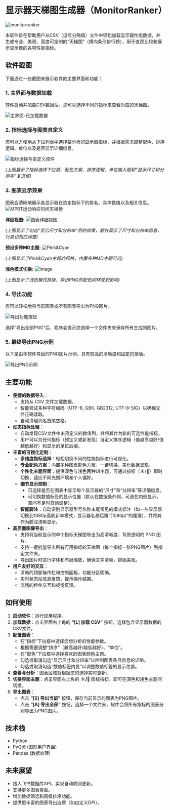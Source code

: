 # 显示器天梯图生成器（MonitorRanker）
![monitorranker](https://github.com/user-attachments/assets/dc2c5eed-fe34-4468-af8e-0040f8f3615f)

本软件旨在帮助用户从CSV（逗号分隔值）文件中轻松加载显示器性能数据，并生成专业、美观、高度可定制的“天梯图”（横向条形排行榜），用于直观比较和展示显示器的各项性能指标。

## 软件截图
下面通过一些截图来展示软件的主要界面和功能：
### 1. 主界面与数据加载
软件启动并加载CSV数据后，您可以选择不同的指标来查看对应的天梯图。

![主界面-已加载数据](https://github.com/user-attachments/assets/9ce67d92-82a2-4aea-9ac2-5ac2bc579ca6)

### 2. 指标选择与图表自定义
您可以方便地从下拉列表中选择要分析的显示器指标，并根据需求调整配色、排序逻辑、单位以及是否显示详细信息。

![指标选择与自定义控件](https://github.com/user-attachments/assets/ee19cf64-102a-4215-b325-04286f9ae9a4)

*(上图展示了指标选择下拉框、配色方案、排序逻辑、单位输入框和“显示尺寸和分辨率”复选框)*

### 3. 图表显示效果
图表会清晰地展示各显示器在选定指标下的排名、具体数值以及相关信息。
![MPRT运动响应时间天梯榜](https://github.com/user-attachments/assets/a0ea967d-6e19-4f86-a646-a4cbe9d34f46)


**详细视图:**
![图表详细视图](https://github.com/user-attachments/assets/1f7ab66f-675d-42b0-a48a-3aea5007b56f)

*(上图显示了勾选“显示尺寸和分辨率”后的效果，额外展示了尺寸和分辨率信息，行高也相应调整)*

**预设多种MD主题:**
![Pink&Cyan](https://github.com/user-attachments/assets/15698677-56b0-4099-8c25-8b083678dec6)

*(上图显示了Pink&Cyan主题的风格，内置多种MD主题可选)*

**浅色模式切换:**
![image](https://github.com/user-attachments/assets/b87dc5c5-aed9-4d27-8b1b-f46cb3b4cd84)

*(上图显示了浅色模式排版，导出PNG的配色同样受到影响)*

### 4. 导出功能
您可以轻松地将当前图表或所有图表导出为PNG图片。

![导出功能按钮](https://github.com/user-attachments/assets/a1272f22-2b35-4a61-a1f5-3709da432eed)

选择“导出全部PNG”后，程序会提示您选择一个文件夹来保存所有生成的图片。

### 5. 最终导出PNG示例
以下是由本软件导出的PNG图片示例，具有较高的清晰度和固定的排版。

![导出PNG示例](https://github.com/user-attachments/assets/bf4f2883-7b6f-48e9-9f1a-0420a5afaed1)

## 主要功能

* **便捷的数据导入**：
    * 支持从 CSV 文件加载数据。
    * 智能尝试多种字符编码（UTF-8, GBK, GB2312, UTF-8-SIG）以确保文件正确读取。
    * 自动清理列名首尾空格。
* **动态指标处理**：
    * 自动发现CSV文件中未预定义的数值列，并将其作为新的可选性能指标。
    * 用户可以为任何指标（预定义或新发现）自定义排序逻辑（值越高越好/值越低越好）和显示的单位后缀。
* **丰富的可视化定制**：
    * **多维度指标选择**：轻松切换不同的性能指标进行可视化。
    * **专业配色方案**：内置多种图表配色方案，一键切换，美化数据呈现。
    * **个性化主题界面**：提供深色与浅色两种UI主题，可通过按钮（☀️/🌙）即时切换，适应不同光照环境和个人偏好。
    * **细节显示控制**：
        * 可选择是否在图表中显示每个显示器的“尺寸”和“分辨率”等详细信息。
        * 可切换数值标签的显示位置（默认在数据条外侧，可选在内侧显示，空间不足时自动调整）。
    * **智能脚注**：自动识别显示器型号名称末尾常见的模式标注（如一些显示器切换到1080p高刷新率模式，显示器名称后跟“(1080p)”的尾缀），并将其作为脚注清晰显示。
* **高质量图像导出**：
    * 支持将当前显示的单个指标天梯图导出为高清晰度、背景透明的 PNG 图片。
    * 支持一键批量导出所有可用指标的天梯图（每个指标一张PNG图片）到指定文件夹。
    * 导出图片时进行字体和布局缩放，确保文字清晰，排版美观。
* **用户友好的交互**：
    * 清晰的顶部操作栏和控制面板，功能分区明确。
    * 实时状态栏信息反馈，提示操作结果。
    * 流畅的控件交互和视觉反馈。

## 如何使用

1.  **启动软件**：运行应用程序。
2.  **加载数据**：点击界面右上角的 **“[L] 加载 CSV”** 按钮，选择包含显示器数据的CSV文件。
3.  **配置图表**：
    * 在“指标”下拉框中选择您想分析的性能参数。
    * 根据需要调整“排序”（越高越好/越低越好）、“单位”。
    * 在“配色”下拉框中选择喜欢的图表颜色主题。
    * 勾选或取消勾选“显示尺寸和分辨率”以控制图表条目信息的详略。
    * 勾选或取消勾选“数值标签内显”以调整数值标签的显示位置。
4.  **查看与分析**：图表区域将根据您的选择实时更新。
5.  **切换界面主题**：点击界面右上角的 **☀️/🌙** 图标按钮，即可在深色和浅色主题间切换。
6.  **导出图表**：
    * 点击 **“[S] 导出当前”** 按钮，保存当前显示的图表为PNG图片。
    * 点击 **“[A] 导出全部”** 按钮，选择一个文件夹，软件会将所有指标的图表分别导出为PNG图片。

## 技术栈

* Python
* PyQt6 (图形用户界面)
* Pandas (数据处理)

## 未来展望

* 接入飞书数据库API，实现自动联网更新。
* 支持更多图表类型。
* 增加数据筛选和高级排序功能。
* 提供更丰富的图表导出选项（如自定义DPI）。
